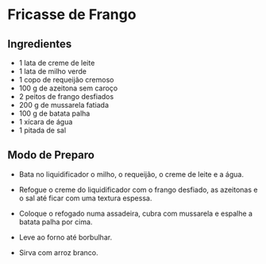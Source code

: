 # Fricasse de Frango

## Ingredientes
- 1 lata de creme de leite
- 1 lata de milho verde
- 1 copo de requeijão cremoso
- 100 g de azeitona sem caroço
- 2 peitos de frango desfiados
- 200 g de mussarela fatiada
- 100 g de batata palha
- 1 xícara de água
- 1 pitada de sal

## Modo de Preparo
- Bata no liquidificador o milho, o requeijão, o creme de leite e a água.

- Refogue o creme do liquidificador com o frango desfiado, as azeitonas e o sal até ficar com uma textura espessa.

- Coloque o refogado numa assadeira, cubra com mussarela e espalhe a batata palha por cima.

- Leve ao forno até borbulhar.

- Sirva com arroz branco.


